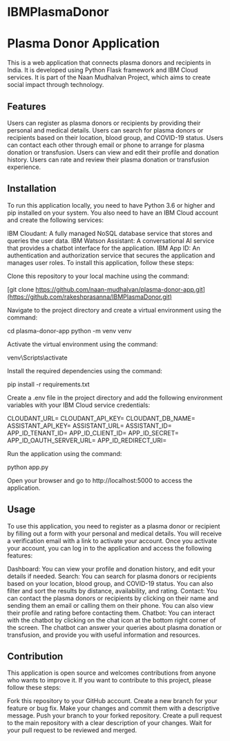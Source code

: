 # IBMPlasmaDonor

# Plasma Donor Application
This is a web application that connects plasma donors and recipients in India. It is developed using Python Flask framework and IBM Cloud services. It is part of the Naan Mudhalvan Project, which aims to create social impact through technology.

## Features
Users can register as plasma donors or recipients by providing their personal and medical details.
Users can search for plasma donors or recipients based on their location, blood group, and COVID-19 status.
Users can contact each other through email or phone to arrange for plasma donation or transfusion.
Users can view and edit their profile and donation history.
Users can rate and review their plasma donation or transfusion experience.

## Installation
To run this application locally, you need to have Python 3.6 or higher and pip installed on your system. You also need to have an IBM Cloud account and create the following services:

IBM Cloudant: A fully managed NoSQL database service that stores and queries the user data.
IBM Watson Assistant: A conversational AI service that provides a chatbot interface for the application.
IBM App ID: An authentication and authorization service that secures the application and manages user roles.
To install this application, follow these steps:

Clone this repository to your local machine using the command:

[git clone https://github.com/naan-mudhalvan/plasma-donor-app.git](https://github.com/rakeshprasanna/IBMPlasmaDonor.git)

Navigate to the project directory and create a virtual environment using the command:

cd plasma-donor-app
python -m venv venv

Activate the virtual environment using the command:

venv\Scripts\activate

Install the required dependencies using the command:

pip install -r requirements.txt

Create a .env file in the project directory and add the following environment variables with your IBM Cloud service credentials:

CLOUDANT_URL=<your cloudant url>
CLOUDANT_API_KEY=<your cloudant api key>
CLOUDANT_DB_NAME=<your cloudant database name>
ASSISTANT_API_KEY=<your watson assistant api key>
ASSISTANT_URL=<your watson assistant url>
ASSISTANT_ID=<your watson assistant id>
APP_ID_TENANT_ID=<your app id tenant id>
APP_ID_CLIENT_ID=<your app id client id>
APP_ID_SECRET=<your app id secret>
APP_ID_OAUTH_SERVER_URL=<your app id oauth server url>
APP_ID_REDIRECT_URI=<your app id redirect uri>

Run the application using the command:

python app.py

Open your browser and go to http://localhost:5000 to access the application.

## Usage
To use this application, you need to register as a plasma donor or recipient by filling out a form with your personal and medical details. You will receive a verification email with a link to activate your account. Once you activate your account, you can log in to the application and access the following features:

Dashboard: You can view your profile and donation history, and edit your details if needed.
Search: You can search for plasma donors or recipients based on your location, blood group, and COVID-19 status. You can also filter and sort the results by distance, availability, and rating.
Contact: You can contact the plasma donors or recipients by clicking on their name and sending them an email or calling them on their phone. You can also view their profile and rating before contacting them.
Chatbot: You can interact with the chatbot by clicking on the chat icon at the bottom right corner of the screen. The chatbot can answer your queries about plasma donation or transfusion, and provide you with useful information and resources.

## Contribution
This application is open source and welcomes contributions from anyone who wants to improve it. If you want to contribute to this project, please follow these steps:

Fork this repository to your GitHub account.
Create a new branch for your feature or bug fix.
Make your changes and commit them with a descriptive message.
Push your branch to your forked repository.
Create a pull request to the main repository with a clear description of your changes.
Wait for your pull request to be reviewed and merged.
